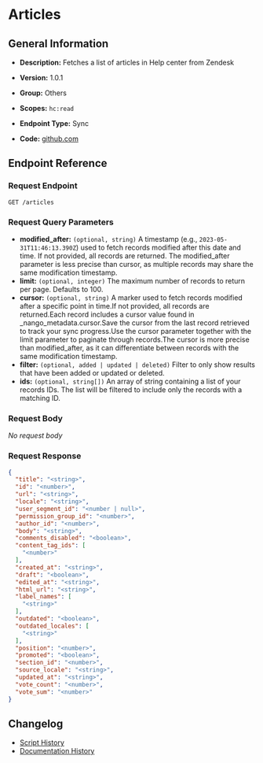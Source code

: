 <!-- BEGIN GENERATED CONTENT -->
# Articles

## General Information

- **Description:** Fetches a list of articles in Help center from Zendesk

- **Version:** 1.0.1
- **Group:** Others
- **Scopes:** `hc:read`
- **Endpoint Type:** Sync
- **Code:** [github.com](https://github.com/NangoHQ/integration-templates/tree/main/integrations/zendesk/syncs/articles.ts)


## Endpoint Reference

### Request Endpoint

`GET /articles`

### Request Query Parameters

- **modified_after:** `(optional, string)` A timestamp (e.g., `2023-05-31T11:46:13.390Z`) used to fetch records modified after this date and time. If not provided, all records are returned. The modified_after parameter is less precise than cursor, as multiple records may share the same modification timestamp.
- **limit:** `(optional, integer)` The maximum number of records to return per page. Defaults to 100.
- **cursor:** `(optional, string)` A marker used to fetch records modified after a specific point in time.If not provided, all records are returned.Each record includes a cursor value found in _nango_metadata.cursor.Save the cursor from the last record retrieved to track your sync progress.Use the cursor parameter together with the limit parameter to paginate through records.The cursor is more precise than modified_after, as it can differentiate between records with the same modification timestamp.
- **filter:** `(optional, added | updated | deleted)` Filter to only show results that have been added or updated or deleted.
- **ids:** `(optional, string[])` An array of string containing a list of your records IDs. The list will be filtered to include only the records with a matching ID.

### Request Body

_No request body_

### Request Response

```json
{
  "title": "<string>",
  "id": "<number>",
  "url": "<string>",
  "locale": "<string>",
  "user_segment_id": "<number | null>",
  "permission_group_id": "<number>",
  "author_id": "<number>",
  "body": "<string>",
  "comments_disabled": "<boolean>",
  "content_tag_ids": [
    "<number>"
  ],
  "created_at": "<string>",
  "draft": "<boolean>",
  "edited_at": "<string>",
  "html_url": "<string>",
  "label_names": [
    "<string>"
  ],
  "outdated": "<boolean>",
  "outdated_locales": [
    "<string>"
  ],
  "position": "<number>",
  "promoted": "<boolean>",
  "section_id": "<number>",
  "source_locale": "<string>",
  "updated_at": "<string>",
  "vote_count": "<number>",
  "vote_sum": "<number>"
}
```

## Changelog

- [Script History](https://github.com/NangoHQ/integration-templates/commits/main/integrations/zendesk/syncs/articles.ts)
- [Documentation History](https://github.com/NangoHQ/integration-templates/commits/main/integrations/zendesk/syncs/articles.md)

<!-- END  GENERATED CONTENT -->

